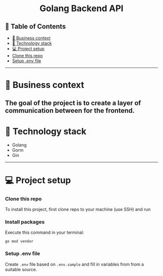 <h1 align='center'>
  Golang Backend API
</h1>

## 📜 Table of Contents
- [🧐 Business context](#-business-context)
- [🔨 Technology stack](#-technology-stack)
- [💻 Project setup](#-project-setup)
- [Clone this repo](#clone-this-repo)
- [Setup .env file](#setup-env-file)

---

# 🧐 Business context

The goal of the project is to create a layer of communication between for the frontend. 
---

# 🔨 Technology stack

- Golang
- Gorm
- Gin

---


# 💻 Project setup


### Clone this repo

To install this project, first clone repo to your machine (use SSH) and run

### Install packages

Execute this command in your terminal:

```
go mod vendor
```

### Setup .env file

Create `.env` file based on `.env.sample` and fill in variables from from a suitable source.
